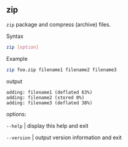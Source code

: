 ## zip
`zip` package and compress (archive) files.

Syntax
```bash
zip [option]
```

Example
```bash
zip foo.zip filename1 filename2 filename3
```
output
```
adding: filename1 (deflated 63%)
adding: filename2 (stored 0%)
adding: filename3 (deflated 38%)
```

options:

`--help` | display this help and exit

`--version` | output version information and exit
